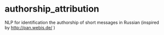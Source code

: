 # authorship_attribution
NLP for identification the authorship of short messages in Russian (inspired by http://pan.webis.de/ )
